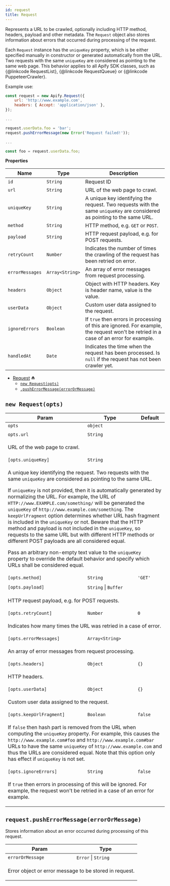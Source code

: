 ```yaml
---
id: request
title: Request
---
```

<a name="exp_module_Request--Request"></a>

Represents a URL to be crawled, optionally including HTTP method, headers, payload and other metadata.
The `Request` object also stores information about errors that occurred during processing of the request.

Each `Request` instance has the `uniqueKey` property, which is be either specified
manually in constructor or generated automatically from the URL. Two requests with the same `uniqueKey`
are considered as pointing to the same web page. This behavior applies to all Apify SDK classes,
such as {@linkcode RequestList}, {@linkcode RequestQueue} or {@linkcode PuppeteerCrawler}.

Example use:

```javascript
const request = new Apify.Request({
    url: 'http://www.example.com',
    headers: { Accept: 'application/json' },
});

...

request.userData.foo = 'bar';
request.pushErrorMessage(new Error('Request failed!'));

...

const foo = request.userData.foo;
```

**Properties**

| Name | Type | Description |
| --- | --- | --- |
| `id` | <code>String</code> | Request ID |
| `url` | <code>String</code> | URL of the web page to crawl. |
| `uniqueKey` | <code>String</code> | A unique key identifying the request.   Two requests with the same `uniqueKey` are considered as pointing to the same URL. |
| `method` | <code>String</code> | HTTP method, e.g. `GET` or `POST`. |
| `payload` | <code>String</code> | HTTP request payload, e.g. for POST requests. |
| `retryCount` | <code>Number</code> | Indicates the number of times the crawling of the request has been retried on error. |
| `errorMessages` | <code>Array&lt;String&gt;</code> | An array of error messages from request processing. |
| `headers` | <code>Object</code> | Object with HTTP headers. Key is header name, value is the value. |
| `userData` | <code>Object</code> | Custom user data assigned to the request. |
| `ignoreErrors` | <code>Boolean</code> | If `true` then errors in processing of this are ignored.   For example, the request won't be retried in a case of an error for example. |
| `handledAt` | <code>Date</code> | Indicates the time when the request has been processed.   Is `null` if the request has not been crawler yet. |

* [Request](#exp_module_Request--Request) ⏏
    * [`new Request(opts)`](#new_module_Request--Request_new)
    * [`.pushErrorMessage(errorOrMessage)`](#module_Request--Request+pushErrorMessage)

<a name="new_module_Request--Request_new"></a>

## `new Request(opts)`
<table>
<thead>
<tr>
<th>Param</th><th>Type</th><th>Default</th>
</tr>
</thead>
<tbody>
<tr>
<td><code>opts</code></td><td><code>object</code></td><td></td>
</tr>
<tr>
<td colspan="3"></td></tr><tr>
<td><code>opts.url</code></td><td><code>String</code></td><td></td>
</tr>
<tr>
<td colspan="3"><p>URL of the web page to crawl.</p>
</td></tr><tr>
<td><code>[opts.uniqueKey]</code></td><td><code>String</code></td><td></td>
</tr>
<tr>
<td colspan="3"><p>A unique key identifying the request.
Two requests with the same <code>uniqueKey</code> are considered as pointing to the same URL.</p>
<p>If <code>uniqueKey</code> is not provided, then it is automatically generated by normalizing the URL.
For example, the URL of <code>HTTP://www.EXAMPLE.com/something/</code> will be generated the <code>uniqueKey</code>
of <code>http://www.example.com/something</code>. The <code>keepUrlFragment</code> option
determines whether URL hash fragment is included in the <code>uniqueKey</code> or not. Beware that the HTTP method
and payload is not included in the <code>uniqueKey</code>, so requests to the same URL but with different
HTTP methods or different POST payloads are all considered equal.</p>
<p>Pass an arbitrary non-empty text value to the <code>uniqueKey</code> property
to override the default behavior and specify which URLs shall be considered equal.</p>
</td></tr><tr>
<td><code>[opts.method]</code></td><td><code>String</code></td><td><code>&#x27;GET&#x27;</code></td>
</tr>
<tr>
<td colspan="3"></td></tr><tr>
<td><code>[opts.payload]</code></td><td><code>String</code> | <code>Buffer</code></td><td></td>
</tr>
<tr>
<td colspan="3"><p>HTTP request payload, e.g. for POST requests.</p>
</td></tr><tr>
<td><code>[opts.retryCount]</code></td><td><code>Number</code></td><td><code>0</code></td>
</tr>
<tr>
<td colspan="3"><p>Indicates how many times the URL was retried in a case of error.</p>
</td></tr><tr>
<td><code>[opts.errorMessages]</code></td><td><code>Array&lt;String&gt;</code></td><td></td>
</tr>
<tr>
<td colspan="3"><p>An array of error messages from request processing.</p>
</td></tr><tr>
<td><code>[opts.headers]</code></td><td><code>Object</code></td><td><code>{}</code></td>
</tr>
<tr>
<td colspan="3"><p>HTTP headers.</p>
</td></tr><tr>
<td><code>[opts.userData]</code></td><td><code>Object</code></td><td><code>{}</code></td>
</tr>
<tr>
<td colspan="3"><p>Custom user data assigned to the request.</p>
</td></tr><tr>
<td><code>[opts.keepUrlFragment]</code></td><td><code>Boolean</code></td><td><code>false</code></td>
</tr>
<tr>
<td colspan="3"><p>If <code>false</code> then hash part is removed from the URL when computing the <code>uniqueKey</code> property.
  For example, this causes the <code>http://www.example.com#foo</code> and <code>http://www.example.com#bar</code> URLs
  to have the same <code>uniqueKey</code> of <code>http://www.example.com</code> and thus the URLs are considered equal.
  Note that this option only has effect if <code>uniqueKey</code> is not set.</p>
</td></tr><tr>
<td><code>[opts.ignoreErrors]</code></td><td><code>String</code></td><td><code>false</code></td>
</tr>
<tr>
<td colspan="3"><p>If <code>true</code> then errors in processing of this will be ignored.
  For example, the request won&#39;t be retried in a case of an error for example.</p>
</td></tr></tbody>
</table>
<a name="module_Request--Request+pushErrorMessage"></a>

## `request.pushErrorMessage(errorOrMessage)`
Stores information about an error occurred during processing of this request.

<table>
<thead>
<tr>
<th>Param</th><th>Type</th>
</tr>
</thead>
<tbody>
<tr>
<td><code>errorOrMessage</code></td><td><code>Error</code> | <code>String</code></td>
</tr>
<tr>
<td colspan="3"><p>Error object or error message to be stored in request.</p>
</td></tr></tbody>
</table>
